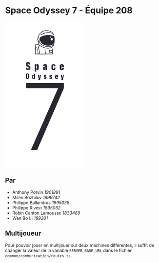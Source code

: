 # Space Odyssey 7 - Équipe 208

![Space Odyssey 7 Logo](client/src/assets/images/logo.PNG)

## Par


* Anthony Potvin _1901891_
* Milen Bozhilov _1899742_
* Philippe Ballandras _1895038_
* Philippe Rivest _1895062_
* Robin Canton Lamousse _1833489_
* Wen Bo Li _189281_

## Multijoueur

Pour pouvoir jouer en multijouer sur deux machines différentes,
il suffit de changer la valeur de la variable `SERVER_BASE_URL` dans le fichier `common/communication/routes.ts`.
